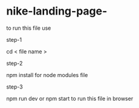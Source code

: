 # nike-landing-page-


to run this file use

step-1

cd < file name >

step-2

npm install for node modules file

step-3

npm run dev or npm start to run this file in browser

